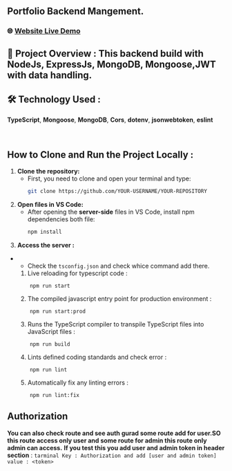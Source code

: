 ## Portfolio Backend Mangement.

### 🌐 [Website Live Demo](https://portfolio-frontend-eight-zeta.vercel.app)  

## 📜 Project Overview : This backend build with NodeJs, ExpressJs, MongoDB, Mongoose,JWT with data handling.

## 🛠 Technology Used : 
**TypeScript**, **Mongoose**, **MongoDB**, **Cors**, **dotenv**, **jsonwebtoken**, **eslint**

<br/>

## How to Clone and Run the Project Locally : 

1. **Clone the repository:**
   - First, you need to clone and open your terminal and type:
     ```bash
     git clone https://github.com/YOUR-USERNAME/YOUR-REPOSITORY
     ```
2. **Open files in VS Code:**
   - After opening the **server-side** files in VS Code, install npm dependencies both file:
     ```bash
     npm install
     ```
5. **Access the server :**
  - - Check the `tsconfig.json` and check whice command add there.
    1. Live reloading for typescript code : 
    ```tarminal
        npm run start
    ```
    2. The compiled javascript entry point for production environment : 
    ```tarminal
        npm run start:prod
    ```
    3. Runs the TypeScript compiler to transpile TypeScript files into JavaScript files : 
    ```tarminal
        npm run build
    ```
    4. Lints defined coding standards and check error :
    ```tarminal
        npm run lint
    ```
    5. Automatically fix any linting errors :
    ```tarminal
        npm run lint:fix
    ```

  ## Authorization
  **You can also check route and see auth gurad some route add for user.SO this route access only user and some route for admin this route only admin can access.**
  **If you test this you add user and admin token in header section** : 
    ```tarminal
        Key : Authorization and add [user and admin token] value : <token>
    ```


